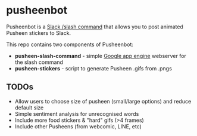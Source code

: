 # pusheenbot

Pusheenbot is a [Slack /slash command](https://api.slack.com/slash-commands) that allows you to post animated Pusheen stickers to Slack.

This repo contains two components of Pusheenbot:
* **pusheen-slash-command** - simple [Google app engine](https://cloud.google.com/appengine/) webserver for the slash command
* **pusheen-stickers** - script to generate Pusheen .gifs from .pngs


## TODOs
* Allow users to choose size of pusheen (small/large options) and reduce default size
* Simple sentiment analysis for unrecognised words
* Include more food stickers & "hard" gifs (>4 frames)
* Include other Pusheens (from webcomic, LINE, etc)
